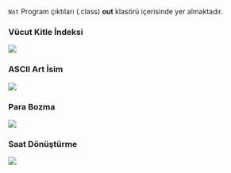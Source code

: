 ```Not``` Program çıktıları (.class) **out** klasörü içerisinde yer almaktadır.

### Vücut Kitle İndeksi
![](media/VucutKitleIndeksi.png)

### ASCII Art İsim
![](media/AsciiArtIsim.png)

### Para Bozma
![](media/ParaBozma.png)

### Saat Dönüştürme
![](media/SaatDonusturme.png)

